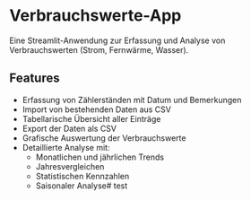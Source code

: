 # Verbrauchswerte-App

Eine Streamlit-Anwendung zur Erfassung und Analyse von Verbrauchswerten (Strom, Fernwärme, Wasser).

## Features

- Erfassung von Zählerständen mit Datum und Bemerkungen
- Import von bestehenden Daten aus CSV
- Tabellarische Übersicht aller Einträge
- Export der Daten als CSV
- Grafische Auswertung der Verbrauchswerte
- Detaillierte Analyse mit:
  - Monatlichen und jährlichen Trends
  - Jahresvergleichen
  - Statistischen Kennzahlen
  - Saisonaler Analyse# test
